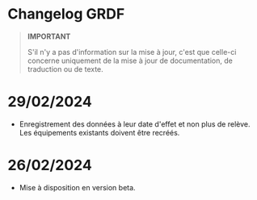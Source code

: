 # Changelog GRDF

>**IMPORTANT**
>
>S'il n'y a pas d'information sur la mise à jour, c'est que celle-ci concerne uniquement de la mise à jour de documentation, de traduction ou de texte.

# 29/02/2024

- Enregistrement des données à leur date d'effet et non plus de relève. Les équipements existants doivent être recréés.

# 26/02/2024

- Mise à disposition en version beta.
